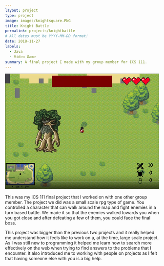 ```yaml
---
layout: project
type: project
image: images/knightsquare.PNG
title: Knight Battle
permalink: projects/knightbattle
# All dates must be YYYY-MM-DD format!
date: 2018-11-27
labels:
  - Java
  - Video Game
summary: A final project I made with my group member for ICS 111.
---
```


<img class="ui image" src="../images/knight.PNG">

This was my ICS 111 final project that I worked on with one other group member. The project we did was a small scale rpg type of game. You controlled a character that can walk around the map and fight enemies in a turn based battle. We made it so that the enemies walked towards you when you got close and after defeating a few of them, you could face the final boss.

This project was bigger than the previous two projects and it really helped me understand how it feels like to work on a, at the time, large scale project. As I was still new to programming it helped me learn how to search more effectively on the web when trying to find answers to the problems that I encounter. It also introduced me to working with people on projects as I felt that having someone else with you is a big help.





